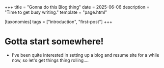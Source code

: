 +++
title = "Gonna do this Blog thing"
date = 2025-06-06
description = "Time to get busy writing."
template = "page.html"

[taxonomies]
tags = ["introduction", "first-post"]
+++

# Gotta start somewhere!

* I've been quite interested in setting up a blog and resume site for a while now, so let's get things thing rolling....

